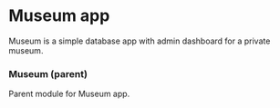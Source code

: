 # Museum app
Museum is a simple database app with admin dashboard for a private museum.

### Museum (parent)
Parent module for Museum app.